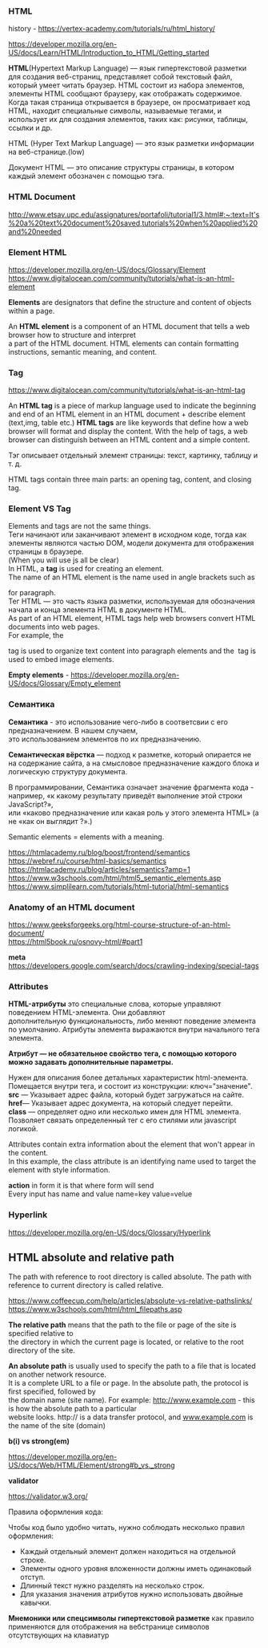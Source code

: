 ### HTML

history - https://vertex-academy.com/tutorials/ru/html_history/

https://developer.mozilla.org/en-US/docs/Learn/HTML/Introduction_to_HTML/Getting_started

**HTML**(Hypertext Markup Language) — язык гипертекстовой разметки для создания веб-страниц, представляет собой текстовый файл, который умеет читать браузер. HTML состоит из набора элементов, элементы HTML сообщают браузеру, как отображать содержимое. Когда такая страница открывается в браузере, он просматривает код HTML, находит специальные символы, называемые тегами, и использует их для создания элементов, таких как: рисунки, таблицы, ссылки и др.

HTML (Hyper Text Markup Language) — это язык разметки информации на веб-странице.(low)  

Документ HTML — это описание структуры страницы, в котором каждый элемент обозначен с помощью тэга.

### HTML Document  

http://www.etsav.upc.edu/assignatures/portafoli/tutorial1/3.html#:~:text=It's%20a%20text%20document%20saved,tutorials%20when%20applied%20and%20needed

### Element HTML

https://developer.mozilla.org/en-US/docs/Glossary/Element  
https://www.digitalocean.com/community/tutorials/what-is-an-html-element

**Elements** are designators that define the structure and content of objects within a page.

An **HTML element** is a component of an HTML document that tells a web browser how to structure and interpret  
a part of the HTML document. HTML elements can contain formatting instructions, semantic meaning, and content.

### Tag

https://www.digitalocean.com/community/tutorials/what-is-an-html-tag

An **HTML tag** is a piece of markup language used to indicate the beginning and end of an HTML element in an HTML document + describe element  
(text,img, table etc.)
**HTML tags** are like keywords that define how a web browser will format and display the content. With the help of tags,
a web browser can distinguish between an HTML content and a simple content.  

Тэг описывает отдельный элемент страницы: текст, картинку, таблицу и т. д.

HTML tags contain three main parts: an opening tag, content, and closing tag.

### Element VS Tag  

Elements and tags are not the same things.   
Теги начинают или заканчивают элемент в исходном коде, тогда как элементы являются частью DOM, модели документа для отображения страницы в браузере.  
(When you will use js all be clear)  
In HTML, a **tag** is used for creating an element.  
The name of an HTML element is the name used in angle brackets such as <p> for paragraph.  
Тег HTML — это часть языка разметки, используемая для обозначения начала и конца элемента HTML в документе HTML.  
As part of an HTML element, HTML tags help web browsers convert HTML documents into web pages.  
For example, the <p> tag is used to organize text content into paragraph elements and the <img> tag is used to embed image elements.
  
**Empty elements** - https://developer.mozilla.org/en-US/docs/Glossary/Empty_element

### Семантика

**Cемантика** - это использование чего-либо в соответсвии с его предназначением. В нашем случаем,  
это использованием элементов по их предназначению.

**Семантическая вёрстка** — подход к разметке, который опирается не на содержание сайта, а
на смысловое предназначение каждого блока и логическую структуру документа.
  
В программировании, Семантика означает значение фрагмента кода - например, «к какому результату приведёт выполнение этой строки JavaScript?»,  
или «каково предназначение или какая роль у этого элемента HTML» (а не «как он выглядит ?».)

Semantic elements = elements with a meaning.

https://htmlacademy.ru/blog/boost/frontend/semantics  
https://webref.ru/course/html-basics/semantics  
https://htmlacademy.ru/blog/articles/semantics?amp=1  
https://www.w3schools.com/html/html5_semantic_elements.asp  
https://www.simplilearn.com/tutorials/html-tutorial/html-semantics

### Anatomy of an HTML document  

https://www.geeksforgeeks.org/html-course-structure-of-an-html-document/  
https://html5book.ru/osnovy-html/#part1

**meta**    
https://developers.google.com/search/docs/crawling-indexing/special-tags

  
### Attributes
  
**HTML-атрибуты** это специальные слова, которые управляют поведением HTML-элемента. Они добавляют    
дополнительную функциональность, либо меняют поведение элемента по умолчанию. Атрибуты элемента выражаются внутри начального тега элемента.
  
**Атрибут — не обязательное свойство тега, с помощью которого можно задавать дополнительные параметры.**  

Нужен для описания более детальных характеристик html-элемента. Помещается внутри тега, и состоит из конструкции: ключ="значение".  
**src** — Указывает адрес файла, который будет загружаться на сайте.  
**href**— Указывает адрес документа, на который следует перейти.  
**class** — определяет одно или несколько имен для HTML элемента.  Позволяет связать определенный тег с его стилями или javascript логикой.
  
Attributes contain extra information about the element that won't appear in the content.  
In this example, the class attribute is an identifying name used to target the element with style information.
  
**action** in form it is that where form will send  
Every input has name  and value name=key value=velue

### Hyperlink
  
https://developer.mozilla.org/en-US/docs/Glossary/Hyperlink  
  
## HTML absolute and relative path
  
The path with reference to root directory is called absolute. The path with reference to current directory is called relative.

https://www.coffeecup.com/help/articles/absolute-vs-relative-pathslinks/
https://www.w3schools.com/html/html_filepaths.asp
  
**The relative path** means that the path to the file or page of the site is specified relative to  
the directory in which the current page is located, or relative to the root directory of the site. 
  
**An absolute path** is usually used to specify the path to a file that is located on another network resource.  
It is a complete URL to a file or page. In the absolute path, the protocol is first specified, followed by  
the domain name (site name). For example: http://www.example.com - this is how the absolute path to a particular  
website looks. http:// is a data transfer protocol, and www.example.com is the name of the site (domain)
  

**b(i) vs strong(em)** 

https://developer.mozilla.org/en-US/docs/Web/HTML/Element/strong#b_vs._strong

**validator**  

https://validator.w3.org/

Правила оформления кода:  

Чтобы код было удобно читать, нужно соблюдать несколько правил оформления:  
- Каждый отдельный элемент должен находиться на отдельной строке.  
- Элементы одного уровня вложенности должны иметь одинаковый отступ.  
- Длинный текст нужно разделять на несколько строк.  
- Для указания значения атрибутов нужно использовать двойные кавычки.
  
**Мнемоники или спецсимволы гипертекстовой разметке** как правило применяются для отображения на вебстранице символов отсутствующих на клавиатур
  
  
